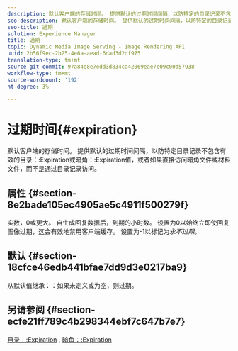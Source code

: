 ```yaml
---
description: 默认客户端的存储时间。 提供默认的过期时间间隔，以防特定的目录记录不包含有效的目录过期值或暗角过期值，或者如果直接访问暗角文件或材料文件，而不是通过目录记录。
seo-description: 默认客户端的存储时间。 提供默认的过期时间间隔，以防特定的目录记录不包含有效的目录过期值或暗角过期值，或者如果直接访问暗角文件或材料文件，而不是通过目录记录。
seo-title: 過期
solution: Experience Manager
title: 過期
topic: Dynamic Media Image Serving - Image Rendering API
uuid: 2b56f9ec-2b25-4e6a-aead-6dad3d2df975
translation-type: tm+mt
source-git-commit: 97a84e8e7edd3d834ca42069eae7c09c00d57938
workflow-type: tm+mt
source-wordcount: '192'
ht-degree: 3%

---
```



# 过期时间{#expiration}

默认客户端的存储时间。 提供默认的过期时间间隔，以防特定目录记录不包含有效的目录：:Expiration或暗角：:Expiration值，或者如果直接访问暗角文件或材料文件，而不是通过目录记录访问。

## 属性 {#section-8e2bade105ec4905ae5c4911f500279f}

实数，0或更大。 自生成回复数据后，到期的小时数。 设置为0以始终立即使回复图像过期，这会有效地禁用客户端缓存。 设置为-1以标记为&#x200B;*永不过期*。

## 默认 {#section-18cfce46edb441bfae7dd9d3e0217ba9}

从默认值继承：：如果未定义或为空，则过期。

## 另请参阅 {#section-ecfe21ff789c4b298344ebf7c647b7e7}

[目录：:Expiration](../../../../../ir-api/material-cat/image-rendering-api-ref/c-ir-material-catalog/c-ir-material-data-reference/r-ir-expiration-dataref.md#reference-5e93943abff54c93bf85aae3b911a3ce) , [暗角：:Expiration](../../../../../ir-api/material-cat/image-rendering-api-ref/c-ir-material-catalog/c-ir-vignette-map-reference/r-ir-expiration-vignette.md#reference-df80829da93e4c0ab3f97a1792d9c74c)
